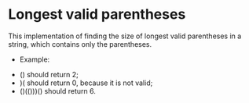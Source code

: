 # Longest valid parentheses
This implementation of finding the size of longest valid parentheses in a string, which contains only the parentheses.
 
 * Example:
- () should return 2;
- )( should return 0, because it is not valid;
-  ()(()))() should return 6.
